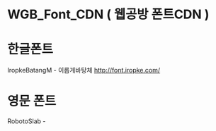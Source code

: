 # WGB_Font_CDN ( 웹공방 폰트CDN )

# 한글폰트
IropkeBatangM - 이롭게바탕체 http://font.iropke.com/

# 영문 폰트
RobotoSlab - 
